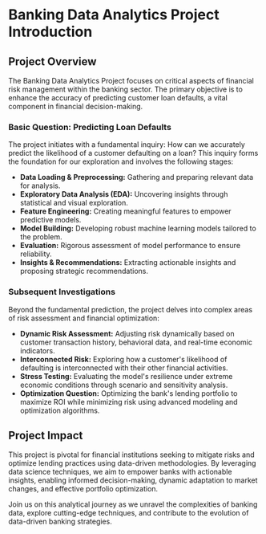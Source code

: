 # Banking Data Analytics Project Introduction

## Project Overview

The Banking Data Analytics Project focuses on critical aspects of financial risk management within the banking sector. The primary objective is to enhance the accuracy of predicting customer loan defaults, a vital component in financial decision-making.

### Basic Question: Predicting Loan Defaults
The project initiates with a fundamental inquiry: How can we accurately predict the likelihood of a customer defaulting on a loan? This inquiry forms the foundation for our exploration and involves the following stages:

- **Data Loading & Preprocessing:** Gathering and preparing relevant data for analysis.
- **Exploratory Data Analysis (EDA):** Uncovering insights through statistical and visual exploration.
- **Feature Engineering:** Creating meaningful features to empower predictive models.
- **Model Building:** Developing robust machine learning models tailored to the problem.
- **Evaluation:** Rigorous assessment of model performance to ensure reliability.
- **Insights & Recommendations:** Extracting actionable insights and proposing strategic recommendations.

### Subsequent Investigations
Beyond the fundamental prediction, the project delves into complex areas of risk assessment and financial optimization:

- **Dynamic Risk Assessment:** Adjusting risk dynamically based on customer transaction history, behavioral data, and real-time economic indicators.
- **Interconnected Risk:** Exploring how a customer's likelihood of defaulting is interconnected with their other financial activities.
- **Stress Testing:** Evaluating the model's resilience under extreme economic conditions through scenario and sensitivity analysis.
- **Optimization Question:** Optimizing the bank's lending portfolio to maximize ROI while minimizing risk using advanced modeling and optimization algorithms.

## Project Impact

This project is pivotal for financial institutions seeking to mitigate risks and optimize lending practices using data-driven methodologies. By leveraging data science techniques, we aim to empower banks with actionable insights, enabling informed decision-making, dynamic adaptation to market changes, and effective portfolio optimization.

Join us on this analytical journey as we unravel the complexities of banking data, explore cutting-edge techniques, and contribute to the evolution of data-driven banking strategies.
